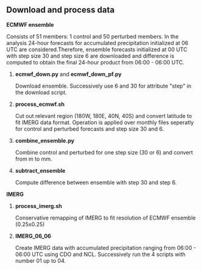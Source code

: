 ## Download and process data

**ECMWF ensemble**

Consists of 51 members: 1 control and 50 perturbed members. In the analysis 24-hour forecasts for accumulated precipitation initialized at 06 UTC are considered.Therefore, ensemble forecasts initialized at 00 UTC with step size 30 and step size 6 are downloaded and difference is computed to obtain the final 24-hour product from 06:00 - 06:00 UTC.   

1. **ecmwf_down.py** and **ecmwf_down_pf.py**

    Download ensemble. Successively use 6 and 30 for attribute "step" in the download script. 

2. **process_ecmwf.sh**

   Cut out relevant region (180W, 180E, 40N, 40S) and convert latitude to fit IMERG data format. Operation is applied over monthly files seperatly for control and   perturbed forecasts and step size 30 and 6.

3. **combine_ensemble.py**
 
    Combine control and perturbed for one step size (30 or 6) and convert from m to mm.
 
4. **subtract_ensemble**
 
     Compute difference between ensemble with step 30 and step 6.

**IMERG**

1. **process_imerg.sh**
 
    Conservative remapping of IMERG to fit resolution of ECMWF ensemble (0.25x0.25)
    

2. **IMERG_06_06**
    
    Create IMERG data with accumulated precipitation ranging from 06:00 - 06:00 UTC using CDO and NCL. Successively run the 4 scripts with number 01 up to 04.

